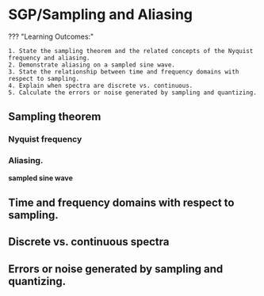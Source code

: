 # SGP/Sampling and Aliasing

??? "Learning Outcomes:"

    1. State the sampling theorem and the related concepts of the Nyquist frequency and aliasing.
    2. Demonstrate aliasing on a sampled sine wave.
    3. State the relationship between time and frequency domains with respect to sampling.
    4. Explain when spectra are discrete vs. continuous.
    5. Calculate the errors or noise generated by sampling and quantizing.

## Sampling theorem 

### Nyquist frequency 

### Aliasing.

**sampled sine wave**

## Time and frequency domains with respect to sampling.

## Discrete vs. continuous spectra

## Errors or noise generated by sampling and quantizing.